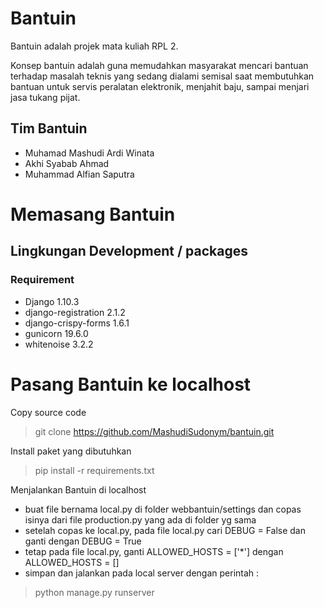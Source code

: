 # Bantuin
Bantuin adalah projek mata kuliah RPL 2.

Konsep bantuin adalah guna memudahkan masyarakat mencari bantuan terhadap masalah teknis yang sedang dialami semisal saat membutuhkan bantuan untuk servis peralatan elektronik, menjahit baju, sampai menjari jasa tukang pijat.

## Tim Bantuin

* Muhamad Mashudi Ardi Winata 
* Akhi Syabab Ahmad
* Muhammad Alfian Saputra

# Memasang Bantuin

## Lingkungan Development / packages

### Requirement 

* Django 1.10.3
* django-registration 2.1.2
* django-crispy-forms 1.6.1
* gunicorn 19.6.0
* whitenoise 3.2.2

# Pasang Bantuin ke localhost

Copy source code

> git clone https://github.com/MashudiSudonym/bantuin.git

Install paket yang dibutuhkan

> pip install -r requirements.txt

> 

Menjalankan Bantuin di localhost

* buat file bernama local.py di folder webbantuin/settings dan copas isinya dari file production.py yang ada di folder yg sama
* setelah copas ke local.py, pada file local.py cari DEBUG = False dan ganti dengan DEBUG = True
* tetap pada file local.py, ganti ALLOWED_HOSTS = ['*'] dengan ALLOWED_HOSTS = []
* simpan dan jalankan pada local server dengan perintah :

> python manage.py runserver
